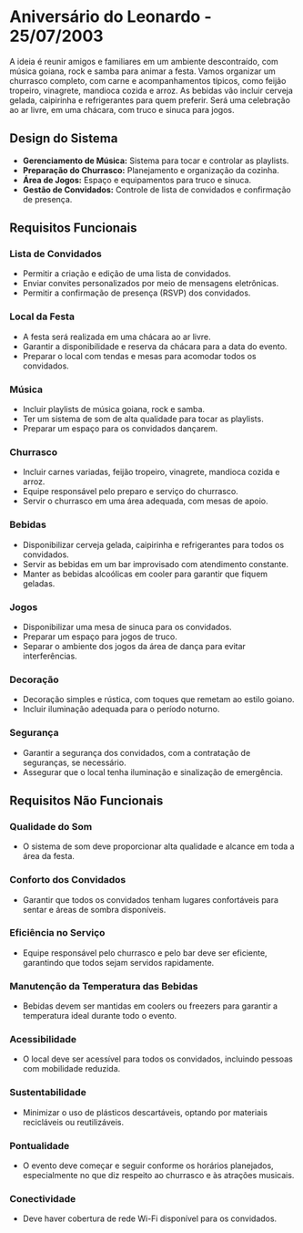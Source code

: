 <h1>Aniversário do Leonardo - 25/07/2003</h1>

<p>A ideia é reunir amigos e familiares em um ambiente descontraído, com música goiana, rock e samba para animar a festa. Vamos organizar um churrasco completo, com carne e acompanhamentos típicos, como feijão tropeiro, vinagrete, mandioca cozida e arroz. As bebidas vão incluir cerveja gelada, caipirinha e refrigerantes para quem preferir. Será uma celebração ao ar livre, em uma chácara, com truco e sinuca para jogos.</p>

<h2>Design do Sistema</h2>
<ul>
    <li><strong>Gerenciamento de Música:</strong> Sistema para tocar e controlar as playlists.</li>
    <li><strong>Preparação do Churrasco:</strong> Planejamento e organização da cozinha.</li>
    <li><strong>Área de Jogos:</strong> Espaço e equipamentos para truco e sinuca.</li>
    <li><strong>Gestão de Convidados:</strong> Controle de lista de convidados e confirmação de presença.</li>
</ul>

<h2>Requisitos Funcionais</h2>

<h3>Lista de Convidados</h3>
<ul>
    <li>Permitir a criação e edição de uma lista de convidados.</li>
    <li>Enviar convites personalizados por meio de mensagens eletrônicas.</li>
    <li>Permitir a confirmação de presença (RSVP) dos convidados.</li>
</ul>

<h3>Local da Festa</h3>
<ul>
    <li>A festa será realizada em uma chácara ao ar livre.</li>
    <li>Garantir a disponibilidade e reserva da chácara para a data do evento.</li>
    <li>Preparar o local com tendas e mesas para acomodar todos os convidados.</li>
</ul>

<h3>Música</h3>
<ul>
    <li>Incluir playlists de música goiana, rock e samba.</li>
    <li>Ter um sistema de som de alta qualidade para tocar as playlists.</li>
    <li>Preparar um espaço para os convidados dançarem.</li>
</ul>

<h3>Churrasco</h3>
<ul>
    <li>Incluir carnes variadas, feijão tropeiro, vinagrete, mandioca cozida e arroz.</li>
    <li>Equipe responsável pelo preparo e serviço do churrasco.</li>
    <li>Servir o churrasco em uma área adequada, com mesas de apoio.</li>
</ul>

<h3>Bebidas</h3>
<ul>
    <li>Disponibilizar cerveja gelada, caipirinha e refrigerantes para todos os convidados.</li>
    <li>Servir as bebidas em um bar improvisado com atendimento constante.</li>
    <li>Manter as bebidas alcoólicas em cooler para garantir que fiquem geladas.</li>
</ul>

<h3>Jogos</h3>
<ul>
    <li>Disponibilizar uma mesa de sinuca para os convidados.</li>
    <li>Preparar um espaço para jogos de truco.</li>
    <li>Separar o ambiente dos jogos da área de dança para evitar interferências.</li>
</ul>

<h3>Decoração</h3>
<ul>
    <li>Decoração simples e rústica, com toques que remetam ao estilo goiano.</li>
    <li>Incluir iluminação adequada para o período noturno.</li>
</ul>

<h3>Segurança</h3>
<ul>
    <li>Garantir a segurança dos convidados, com a contratação de seguranças, se necessário.</li>
    <li>Assegurar que o local tenha iluminação e sinalização de emergência.</li>
</ul>

<h2>Requisitos Não Funcionais</h2>

<h3>Qualidade do Som</h3>
<ul>
    <li>O sistema de som deve proporcionar alta qualidade e alcance em toda a área da festa.</li>
</ul>

<h3>Conforto dos Convidados</h3>
<ul>
    <li>Garantir que todos os convidados tenham lugares confortáveis para sentar e áreas de sombra disponíveis.</li>
</ul>

<h3>Eficiência no Serviço</h3>
<ul>
    <li>Equipe responsável pelo churrasco e pelo bar deve ser eficiente, garantindo que todos sejam servidos rapidamente.</li>
</ul>

<h3>Manutenção da Temperatura das Bebidas</h3>
<ul>
    <li>Bebidas devem ser mantidas em coolers ou freezers para garantir a temperatura ideal durante todo o evento.</li>
</ul>

<h3>Acessibilidade</h3>
<ul>
    <li>O local deve ser acessível para todos os convidados, incluindo pessoas com mobilidade reduzida.</li>
</ul>

<h3>Sustentabilidade</h3>
<ul>
    <li>Minimizar o uso de plásticos descartáveis, optando por materiais recicláveis ou reutilizáveis.</li>
</ul>

<h3>Pontualidade</h3>
<ul>
    <li>O evento deve começar e seguir conforme os horários planejados, especialmente no que diz respeito ao churrasco e às atrações musicais.</li>
</ul>

<h3>Conectividade</h3>
<ul>
    <li>Deve haver cobertura de rede Wi-Fi disponível para os convidados.</li>
</ul>
